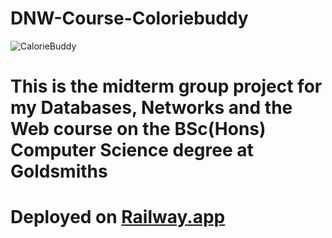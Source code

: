 # DNW-Course-Coloriebuddy
![CalorieBuddy](https://user-images.githubusercontent.com/26929215/228556255-06e78ab0-375a-481d-913f-3f14b4d90650.jpg)
# This is the midterm group project for my Databases, Networks and the Web course on the BSc(Hons) Computer Science degree at Goldsmiths
# Deployed on [Railway.app](dnw-et-coloriebuddy-client-production.up.railway.app)
